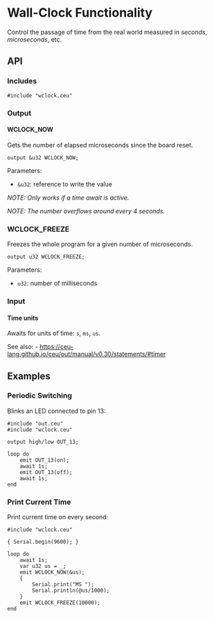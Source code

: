 # Wall-Clock Functionality

Control the passage of time from the real world measured in *seconds*,
*microseconds*, etc.

## API

### Includes

```
#include "wclock.ceu"
```

### Output

#### WCLOCK_NOW

Gets the number of elapsed microseconds since the board reset.

```
output &u32 WCLOCK_NOW;
```

Parameters:

- `&u32`: reference to write the value

*NOTE: Only works if a time await is active.*

*NOTE: The number overflows around every 4 seconds.*

### WCLOCK_FREEZE

Freezes the whole program for a given number of microseconds.

```
output u32 WCLOCK_FREEZE;
```

Parameters:

- `u32`: number of milliseconds

### Input

#### Time units

Awaits for units of time: `s`, `ms`, `us`.

See also:
    - https://ceu-lang.github.io/ceu/out/manual/v0.30/statements/#timer

## Examples

### Periodic Switching

Blinks an LED connected to pin 13:

```
#include "out.ceu"
#include "wclock.ceu"

output high/low OUT_13;

loop do
    emit OUT_13(on);
    await 1s;
    emit OUT_13(off);
    await 1s;
end
```

### Print Current Time

Print current time on every second:

```
#include "wclock.ceu"

{ Serial.begin(9600); }

loop do
    await 1s;
    var u32 us = _;
    emit WCLOCK_NOW(&us);
    {
        Serial.print("MS ");
        Serial.println(@us/1000);
    }
    emit WCLOCK_FREEZE(10000);
end
```
